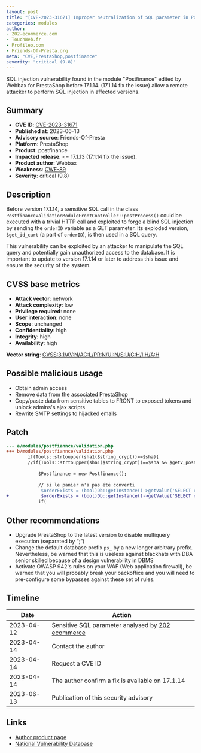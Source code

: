 ```yaml
---
layout: post
title: "[CVE-2023-31671] Improper neutralization of SQL parameter in Postfinance module"
categories: modules
author:
- 202-ecommerce.com
- TouchWeb.fr
- Profileo.com
- Friends-Of-Presta.org
meta: "CVE,PrestaShop,postfinance"
severity: "critical (9.8)"
---
```


SQL injection vulnerability found in the module "Postfinance" edited by Webbax for PrestaShop before 17.1.14. (17.1.14 fix the issue) allow a remote attacker to perform SQL injection in affected versions.

## Summary

* **CVE ID**: [CVE-2023-31671](https://cve.mitre.org/cgi-bin/cvename.cgi?name=CVE-2023-31671)
* **Published at**: 2023-06-13
* **Advisory source**: Friends-Of-Presta
* **Platform**: PrestaShop
* **Product**: postfinance
* **Impacted release**: <= 17.1.13 (17.1.14 fix the issue).
* **Product author**: Webbax
* **Weakness**: [CWE-89](https://cwe.mitre.org/data/definitions/89.html)
* **Severity**: critical (9.8)

## Description

Before version 17.1.14, a sensitive SQL call in the class `PostfinanceValidationModuleFrontController::postProcess()` could be executed with a trivial HTTP call and exploited to forge a blind SQL injection by sending the `orderID` variable as a GET parameter. Its exploded version, `$get_id_cart` (a part of `orderID`), is then used in a SQL query.

This vulnerability can be exploited by an attacker to manipulate the SQL query and potentially gain unauthorized access to the database. It is important to update to version 17.1.14 or later to address this issue and ensure the security of the system.


## CVSS base metrics

* **Attack vector**: network
* **Attack complexity**: low
* **Privilege required**: none
* **User interaction**: none
* **Scope**: unchanged
* **Confidentiality**: high
* **Integrity**: high
* **Availability**: high

**Vector string**: [CVSS:3.1/AV:N/AC:L/PR:N/UI:N/S:U/C:H/I:H/A:H](https://nvd.nist.gov/vuln-metrics/cvss/v3-calculator?vector=AV:N/AC:L/PR:N/UI:N/S:U/C:H/I:H/A:H)

## Possible malicious usage

* Obtain admin access
* Remove data from the associated PrestaShop
* Copy/paste data from sensitive tables to FRONT to exposed tokens and unlock admins's ajax scripts
* Rewrite SMTP settings to hijacked emails


## Patch

```diff
--- a/modules/postfiannce/validation.php
+++ b/modules/postfiannce/validation.php
        if(Tools::strtoupper(sha1($string_crypt))==$sha){
        //if(Tools::strtoupper(sha1($string_crypt))==$sha && $getv_postfinance_upper['AMOUNT']==$cart->getOrderTotal(true,3)){
            
            $Postfinance = new Postfinance();
            
            // si le panier n'a pas été converti
-            $orderExists = (bool)Db::getInstance()->getValue('SELECT count(*) FROM `'._DB_PREFIX_.'orders` WHERE `id_cart`='.pSQL($get_id_cart));
+            $orderExists = (bool)Db::getInstance()->getValue('SELECT count(*) FROM `'._DB_PREFIX_.'orders` WHERE `id_cart`='. (int) $get_id_cart);
            if(
```

## Other recommendations

* Upgrade PrestaShop to the latest version to disable multiquery execution (separated by “;”)
* Change the default database prefix `ps_` by a new longer arbitrary prefix. Nevertheless, be warned that this is useless against blackhats with DBA senior skilled because of a design vulnerability in DBMS
* Activate OWASP 942's rules on your WAF (Web application firewall), be warned that you will probably break your backoffice and you will need to pre-configure some bypasses against these set of rules.

## Timeline

| Date | Action |
|--|--|
| 2023-04-12 | Sensitive SQL parameter analysed by [202 ecommerce](https://www.202-ecommerce.com/) |
| 2023-04-14 | Contact the author |
| 2023-04-14 | Request a CVE ID |
| 2023-04-14 | The author confirm a fix is available on 17.1.14 |
| 2023-06-13 | Publication of this security advisory |


## Links

* [Author product page](https://shop.webbax.ch/modules-de-paiement/123-module-postfinance.html)
* [National Vulnerability Database](https://cve.mitre.org/cgi-bin/cvename.cgi?name=CVE-2023-31671)


